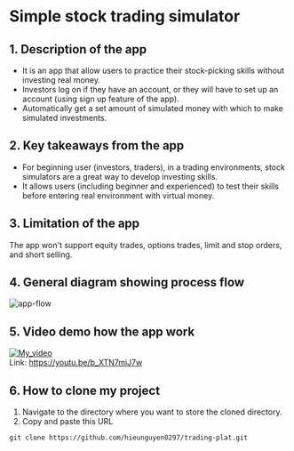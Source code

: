 # Simple stock trading simulator
## 1. Description of the app
- It is an app that allow users to practice their stock-picking skills without investing real money. 
- Investors log on if they have an account, or they will have to set up an account (using sign up feature of the app). 
- Automatically get a set amount of simulated money with which to make simulated investments.
## 2. Key takeaways from the app
- For beginning user (investors, traders), in a trading environments, stock simulators are a great way to develop investing skills.
- It allows users (including beginner and experienced) to test their skills before entering real environment with virtual money.
## 3. Limitation of the app
The app won't support equity trades, options trades, limit and stop orders, and short selling.
## 4. General diagram showing process flow
![app-flow](https://user-images.githubusercontent.com/73616304/145689760-0464e186-c06c-4b6c-a82b-19402b858569.png)
## 5. Video demo how the app work
[![My_video](https://img.youtube.com/vi/b_XTN7miJ7w/maxresdefault.jpg)](https://youtu.be/b_XTN7miJ7w) </br>
Link: https://youtu.be/b_XTN7miJ7w
## 6. How to clone my project
1. Navigate to the directory where you want to store the cloned directory.
2. Copy and paste this URL
```
git clone https://github.com/hieunguyen0297/trading-plat.git
```
